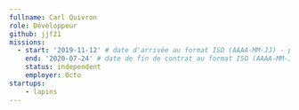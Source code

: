```yaml
---
fullname: Carl Quivron
role: Développeur
github: jjf21
missions: 
  - start: '2019-11-12' # date d'arrivée au format ISO (AAAA-MM-JJ) - pense à bien garder les '' !
    end: '2020-07-24' # date de fin de contrat au format ISO (AAAA-MM-JJ) - pense à bien garder les '' !
    status: independent
    employer: Octo
startups: 
    - lapins
---
```

